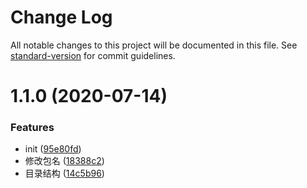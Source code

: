# Change Log

All notable changes to this project will be documented in this file. See [standard-version](https://github.com/conventional-changelog/standard-version) for commit guidelines.

# 1.1.0 (2020-07-14)


### Features

* init ([95e80fd](https://github.com/chqfly/cra-template-react-ts/commit/95e80fd))
* 修改包名 ([18388c2](https://github.com/chqfly/cra-template-react-ts/commit/18388c2))
* 目录结构 ([14c5b96](https://github.com/chqfly/cra-template-react-ts/commit/14c5b96))
